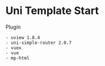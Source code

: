 # Uni Template Start

Plugin

```shell
- uview 1.8.4
- uni-simple-router 2.0.7
- vuex
- vue
- mp-html
```




